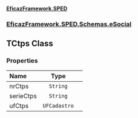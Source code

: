 #### [EficazFramework.SPED](EficazFrameworkSPED.md 'EficazFramework SPED')
### [EficazFramework.SPED.Schemas.eSocial](EficazFramework.SPED.Schemas.eSocial.md 'EficazFramework.SPED.Schemas.eSocial')

## TCtps Class
### Properties

| Name | Type | |
| :--- | :---: | :--- |
| nrCtps | `String` |  |
| serieCtps | `String` |  |
| ufCtps | `UFCadastro` |  |
